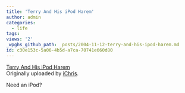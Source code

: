 ```yaml
---
title: 'Terry And His iPod Harem'
author: admin
categories:
  - life
tags: 
views: '2'
_wpghs_github_path: _posts/2004-11-12-terry-and-his-ipod-harem.md
id: c30e153c-5a06-4b5d-a7ca-70741e660d80
---
```

<p><a href="http://www.flickr.com/photos/lemon/1428237/" title="photo sharing"><img src="http://www.flickr.com/photos/1428237_0a05d1cc4a_m.jpg" alt="" /></a><br />
<a href="http://www.flickr.com/photos/lemon/1428237/">Terry And His iPod Harem</a><br />
Originally uploaded by <a href="http://www.flickr.com/people/lemon/">iChris</a>.</p>
<p>Need an iPod?</p>
